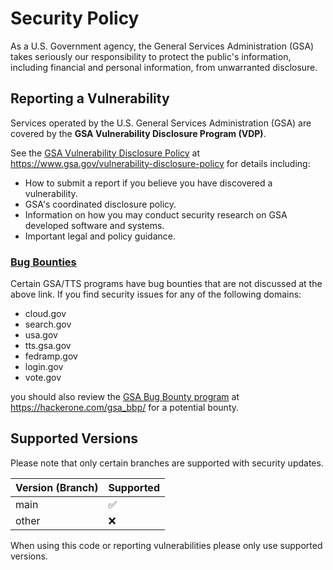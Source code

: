 # Security Policy

As a U.S. Government agency, the General Services Administration (GSA) takes
seriously our responsibility to protect the public's information, including
financial and personal information, from unwarranted disclosure.

## Reporting a Vulnerability

Services operated by the U.S. General Services Administration (GSA)
are covered by the **GSA Vulnerability Disclosure Program (VDP)**.

See the [GSA Vulnerability Disclosure Policy](https://gsa.gov/vulnerability-disclosure-policy)
at <https://www.gsa.gov/vulnerability-disclosure-policy> for details including:

* How to submit a report if you believe you have discovered a vulnerability.
* GSA's coordinated disclosure policy.
* Information on how you may conduct security research on GSA developed
  software and systems.
* Important legal and policy guidance.

### [Bug Bounties](https://hackerone.com/gsa_bbp)

Certain GSA/TTS programs have bug bounties that are not discussed at the above link. If you find security issues for any of the following domains:

* cloud.gov
* search.gov
* usa.gov
* tts.gsa.gov
* fedramp.gov
* login.gov
* vote.gov
  
you should also review the [GSA Bug Bounty program](https://hackerone.com/gsa_bbp) at <https://hackerone.com/gsa_bbp/> for a potential bounty.

## Supported Versions

Please note that only certain branches are supported with security updates.

| Version (Branch) | Supported          |
| ---------------- | ------------------ |
| main             | :white_check_mark: |
| other            | :x:                |

When using this code or reporting vulnerabilities please only use supported
versions.
